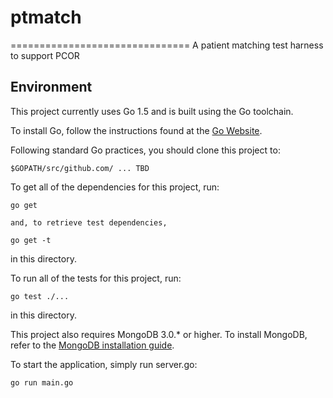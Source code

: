 # ptmatch
===============================
A patient matching test harness to support PCOR

Environment
-----------

This project currently uses Go 1.5 and is built using the Go toolchain.

To install Go, follow the instructions found at the [Go Website](http://golang.org/doc/install).

Following standard Go practices, you should clone this project to:

    $GOPATH/src/github.com/ ... TBD

To get all of the dependencies for this project, run:

    go get

    and, to retrieve test dependencies,

    go get -t

in this directory.

To run all of the tests for this project, run:

    go test ./...

in this directory.

This project also requires MongoDB 3.0.* or higher. To install MongoDB, refer to the
[MongoDB installation guide](http://docs.mongodb.org/manual/installation/).

To start the application, simply run server.go:

    go run main.go
